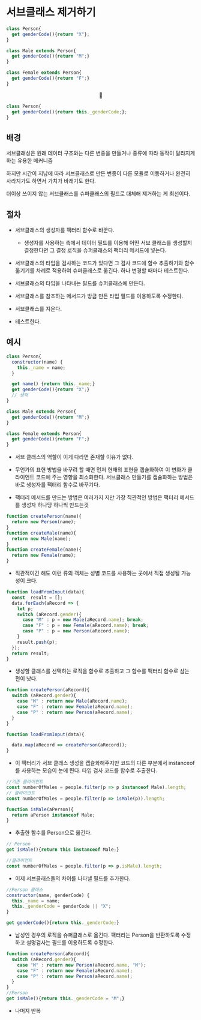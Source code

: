 # 서브클래스 제거하기

```JavaScript
class Person{
  get genderCode(){return "X"};
}

class Male extends Person{
  get genderCode(){return "M";}
}

class Female extends Person{
  get genderCode(){return "F";}
}

```

<center>🔽</center>

```JavaScript
class Person{
  get genderCode(){return this._genderCode;};
}
```

## 배경

서브클래싱은 원래 데이터 구조와는 다른 변종을 만들거나 종류에 따라 동작이 달라지게 하는 유용한 메커니즘

하지만 시간이 지남에 따라 서브클래스로 만든 변종이 다른 모듈로 이동하거나 완전히 사라지가도 하면서 가치가 바래기도 한다.

더이상 쓰이지 않는 서브클래스를 슈퍼클래스의 필드로 대체해 제거하는 게 최선이다.

## 절차

-   서브클래스의 생성자를 팩터리 함수로 바꾼다.

    -   생성자를 사용하는 측에서 데이터 필드를 이용해 어떤 서브 클래스를 생성할지 결정한다면 그 결정 로직을 슈퍼클래스의 팩터리 메서드에 넣는다.

-   서브클래스의 타입을 검사하는 코드가 있다면 그 검사 코드에 함수 추출하기와 함수 옮기기를 차례로 적용하여 슈퍼클래스로 옮긴다. 하나 변경할 때마다 테스트한다.
-   서브클래스의 타입을 나타내는 필드를 슈퍼클래스에 만든다.
-   서브클래스를 참조하는 메서드가 방금 만든 타입 필드를 이용하도록 수정한다.
-   서브클래스를 지운다.
-   테스트한다.

## 예시

```JavaScript
class Person{
  constructor(name) {
    this._name = name;
  }

  get name() {return this._name;}
  get genderCode(){return "X";}
  // 생략
}

class Male extends Person{
  get genderCode(){return "M";}
}

class Female extends Person{
  get genderCode(){return "F";}
}
```

-   서브 클래스의 역할이 이게 다라면 존재할 이유가 없다.

-   무언가의 표현 방법을 바꾸려 할 때면 먼저 현재의 표현을 캡슐화하여 이 변화가 클라이언트 코드에 주는 영향을 최소화한다. 서브클래스 만들기를 캡슐화하는 방법은 바로 생성자를 팩터리 함수로 바꾸기다.

-   팩터리 메서드를 만드는 방법은 여러가지 지만 가장 직관적인 방법은 팩터리 메서드를 생성자 하나당 하나씩 만드는것

```JavaScript
function createPerson(name){
  return new Person(name);
}
function createMale(name){
  return new Male(name);
}
function createFemale(name){
  return new Female(name);
}
```

-   직관적이긴 해도 이런 류의 객체는 성별 코드를 사용하는 곳에서 직접 생성될 가능성이 크다.

```JavaScript
function loadFromInput(data){
  const  result = [];
  data.forEach(aRecord => {
    let p;
    switch (aRecord.gender){
      case "M" : p = new Male(aRecord.name); break;
      case "F" : p = new Female(aRecord.name); break;
      case "P" : p = new Person(aRecord.name);
    }
    result.push(p);
  });
  return result;
}
```

-   생성할 클래스를 선택하는 로직을 함수로 추출하고 그 함수를 팩터리 함수로 삼는 편이 낫다.

```JavaScript
function createPerson(aRecord){
  switch (aRecord.gender){
    case "M" : return new Male(aRecord.name);
    case "F" : return new Female(aRecord.name);
    case "P" : return new Person(aRecord.name);
  }
}

function loadFromInput(data){

  data.map(aRecord => createPerson(aRecord));
}
```

-   이 팩터리가 서브 클래스 생성을 캡슐화해주지만 코드의 다른 부분에서 instanceof를 사용하는 모습이 눈에 띈다. 타입 검사 코드를 함수로 추출한다.

```JavaScript
//기존 클라이언트
const numberOfMales = people.filter(p => p instanceof Male).length;
// 클라이언트
const numberOfMales = people.filter(p => isMale(p)).length;

function isMale(aPerson){
  return aPerson instanceof Male;
}
```

-   추출한 함수를 Person으로 옮긴다.

```JavaScript
// Person
get isMale(){return this instanceof Male;}

//클라이언트
const numberOfMales = people.filter(p => p.isMale).length;
```

-   이제 서브클래스들의 차이를 나타낼 필드를 추가한다.

```JavaScript
//Person 클래스
constructor(name, genderCode) {
  this._name = name;
  this._genderCode = genderCode || "X";
}

get genderCode(){return this._genderCode;}
```

-   남성인 경우의 로직을 슈퍼클래스로 옮긴다. 팩터리는 Person을 반환하도록 수정하고 설명검사는 필드를 이용하도록 수정한다.

```JavaScript
function createPerson(aRecord){
  switch (aRecord.gender){
    case "M" : return new Person(aRecord.name, "M");
    case "F" : return new Female(aRecord.name);
    case "P" : return new Person(aRecord.name);
  }
}
//Person
get isMale(){return this._genderCode = "M";}
```

-   나머지 반복
